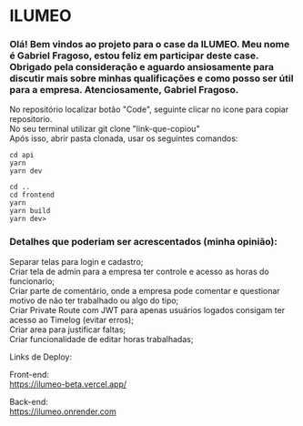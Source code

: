 # ILUMEO
<h3>Olá! Bem vindos ao projeto para o case da ILUMEO.  Meu nome é Gabriel Fragoso, estou feliz em participar deste case. Obrigado pela consideração e aguardo ansiosamente para discutir mais sobre minhas qualificações e como posso ser útil para a empresa.  Atenciosamente, Gabriel Fragoso.</h3>

</h5>
No repositório localizar botão "Code", seguinte clicar no icone para copiar repositorio.<br/>
No seu terminal utilizar git clone "link-que-copiou"<br/>
Após isso, abrir pasta clonada, usar os seguintes comandos:<br/>
</h5>


`cd api` <br/>
`yarn `<br/>
`yarn dev` <br/>

`cd .. `<br/>
`cd frontend`<br/>
`yarn`<br/>
`yarn build`<br/>
`yarn dev>`<br/>

<h3>Detalhes que poderiam ser acrescentados (minha opinião): <br/></h3>

Separar telas para login e cadastro; <br/>
Criar tela de admin para a empresa ter controle e acesso as horas do funcionario; <br/>
Criar parte de comentário, onde a empresa pode comentar e questionar motivo de não ter trabalhado ou algo do tipo; <br/>
Criar Private Route com JWT para apenas usuários logados consigam ter acesso ao Timelog (evitar erros); <br/>
Criar area para justificar faltas; <br/>
Criar funcionalidade de editar horas trabalhadas; <br/>

Links de Deploy:  <br/>

Front-end:  <br/>
https://ilumeo-beta.vercel.app/ <br/>

Back-end: <br/>
https://ilumeo.onrender.com <br/>
